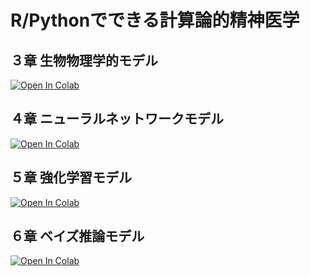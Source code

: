 # R/Pythonでできる計算論的精神医学

## ３章 生物物理学的モデル
[![Open In Colab](https://colab.research.google.com/assets/colab-badge.svg)](https://colab.research.google.com/github/CPcolloquium/cp_program_book/blob/main/3_Biophysical-model/3_Biophysical-model.ipynb)

## ４章 ニューラルネットワークモデル
[![Open In Colab](https://colab.research.google.com/assets/colab-badge.svg)](https://colab.research.google.com/github/CPcolloquium/cp_program_book/blob/main/4_Neural-network-model/4_Neural-network-model.ipynb)

## ５章 強化学習モデル
[![Open In Colab](https://colab.research.google.com/assets/colab-badge.svg)](https://colab.research.google.com/github/CPcolloquium/cp_program_book/blob/main/5_Reinforcement-learing-model.ipynb)

## ６章 ベイズ推論モデル
[![Open In Colab](https://colab.research.google.com/assets/colab-badge.svg)](https://colab.research.google.com/github/CPcolloquium/cp_program_book/blob/f3c1c367a801c852aae2e3df52a19dddb294cfe5/6_Bayesian-inference-model.ipynb)


